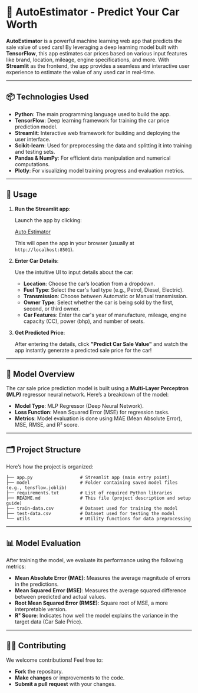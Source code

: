 # 🚗 AutoEstimator - Predict Your Car Worth

**AutoEstimator** is a powerful machine learning web app that predicts the sale value of used cars! By leveraging a deep learning model built with **TensorFlow**, this app estimates car prices based on various input features like brand, location, mileage, engine specifications, and more. With **Streamlit** as the frontend, the app provides a seamless and interactive user experience to estimate the value of any used car in real-time.

---

## 📦 **Technologies Used**

- **Python**: The main programming language used to build the app.
- **TensorFlow**: Deep learning framework for training the car price prediction model.
- **Streamlit**: Interactive web framework for building and deploying the user interface.
- **Scikit-learn**: Used for preprocessing the data and splitting it into training and testing sets.
- **Pandas & NumPy**: For efficient data manipulation and numerical computations.
- **Plotly**: For visualizing model training progress and evaluation metrics.

---


## 🚀 **Usage**

1. **Run the Streamlit app**:

   Launch the app by clicking:

   
   [Auto Estimator](https://autoestimator-bpz3rparyd7dh5sb5znyli.streamlit.app/)

   This will open the app in your browser (usually at `http://localhost:8501`).

2. **Enter Car Details**:

   Use the intuitive UI to input details about the car:
   - **Location**: Choose the car’s location from a dropdown.
   - **Fuel Type**: Select the car's fuel type (e.g., Petrol, Diesel, Electric).
   - **Transmission**: Choose between Automatic or Manual transmission.
   - **Owner Type**: Select whether the car is being sold by the first, second, or third owner.
   - **Car Features**: Enter the car's year of manufacture, mileage, engine capacity (CC), power (bhp), and number of seats.

3. **Get Predicted Price**:

   After entering the details, click **"Predict Car Sale Value"** and watch the app instantly generate a predicted sale price for the car!

---


## 🔧 **Model Overview**

The car sale price prediction model is built using a **Multi-Layer Perceptron (MLP)** regressor neural network. Here’s a breakdown of the model:

- **Model Type**: MLP Regressor (Deep Neural Network).
- **Loss Function**: Mean Squared Error (MSE) for regression tasks.
- **Metrics**: Model evaluation is done using MAE (Mean Absolute Error), MSE, RMSE, and R² score.

---

## 🗂️ **Project Structure**

Here’s how the project is organized:

```
├── app.py                  # Streamlit app (main entry point)
├── model                   # Folder containing saved model files (e.g., tensflow.joblib)
├── requirements.txt        # List of required Python libraries
├── README.md               # This file (project description and setup guide)
├── train-data.csv          # Dataset used for training the model
├── test-data.csv           # Dataset used for testing the model
└── utils                   # Utility functions for data preprocessing
```

---

## 📊 **Model Evaluation**

After training the model, we evaluate its performance using the following metrics:

- **Mean Absolute Error (MAE)**: Measures the average magnitude of errors in the predictions.
- **Mean Squared Error (MSE)**: Measures the average squared difference between predicted and actual values.
- **Root Mean Squared Error (RMSE)**: Square root of MSE, a more interpretable version.
- **R² Score**: Indicates how well the model explains the variance in the target data (Car Sale Price).

---

## 🧑‍💻 **Contributing**

We welcome contributions! Feel free to:
- **Fork** the repository.
- **Make changes** or improvements to the code.
- **Submit a pull request** with your changes.
